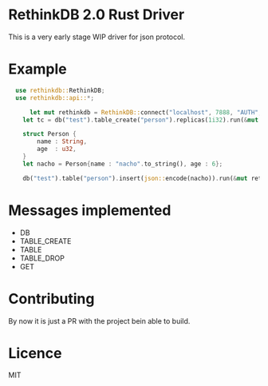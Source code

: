 # RethinkDB 2.0 Rust Driver

This is a very early stage WIP driver for json protocol.

# Example

````rust
  use rethinkdb::RethinkDB;
  use rethinkdb::api::*;

	  let mut rethinkdb = RethinkDB::connect("localhost", 7888, "AUTH", 3);
    let tc = db("test").table_create("person").replicas(1i32).run(&mut rethinkdb);

    struct Person {
    	name : String,
    	age  : u32,
    }
    let nacho = Person{name : "nacho".to_string(), age : 6};

    db("test").table("person").insert(json::encode(nacho)).run(&mut rethinkdb);


````

# Messages implemented
   - DB
   - TABLE_CREATE
   - TABLE
   - TABLE_DROP
   - GET

# Contributing
By now it is just a PR with the project bein able to build.


# Licence
MIT
